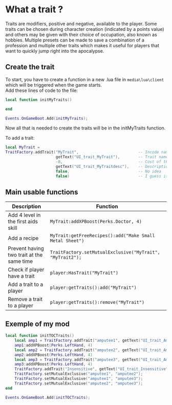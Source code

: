 # What a trait ? 
Traits are modifiers, positive and negative, available to the player. Some traits can be chosen during character creation (indicated by a points value) and others may be given with their choice of occupation, also known as hobbies. Multiple presets can be made to save a combination of a profession and multiple other traits which makes it useful for players that want to quickly jump right into the apocalypse.

## Create the trait
To start, you have to create a function in a new .lua file in `media\lua\client` which will be triggered when the game starts.  
Add these lines of code to the file:
```lua
local function initMyTraits()

end

Events.OnGameBoot.Add(initMyTraits);
```

Now all that is needed to create the traits will be in the initMyTraits function.  

To add a trait:  
```lua
local MyTrait = 
TraitFactory.addTrait("MyTrait",                          -- Incode name to refere that trait
                      getText("UI_trait_MyTrait"),        -- Trait name in game
                      -8,                                 -- Cost of the trait, can be positive or negative
                      getText("UI_trait_MyTraitdesc"),    -- Description of the trait
                      false,                              -- No idea
                      false)                              -- I guess it's if the trait is related to a profession
 ```
 
## Main usable functions
| Description  | Function |
| ------------- | ------------- |
| Add 4 level in the first aids skill  | `MyTrait:addXPBoost(Perks.Doctor, 4)`  |
| Add a recipe | `MyTrait:getFreeRecipes():add("Make Small Metal Sheet")` |
| Prevent having two trait at the same time | `TraitFactory.setMutualExclusive("MyTrait", "MyTrait2");` |
| Check if player have a trait | `player:HasTrait("MyTrait")` |
| Add a trait to a player | `player:getTraits():add("MyTrait")` |
| Remove a trait to a player | `player:getTraits():remove("MyTrait")` |

## Exemple of my mod
```lua
local function initTOCTraits()
    local amp1 = TraitFactory.addTrait("amputee1", getText("UI_trait_Amputee1"), -8, getText("UI_trait_Amputee1desc"), false, false);
    amp1:addXPBoost(Perks.LeftHand, 4)
    local amp2 = TraitFactory.addTrait("amputee2", getText("UI_trait_Amputee2"), -10, getText("UI_trait_Amputee2desc"), false, false);
    amp2:addXPBoost(Perks.LeftHand, 4)
    local amp3 = TraitFactory.addTrait("amputee3", getText("UI_trait_Amputee3"), -20, getText("UI_trait_Amputee3desc"), false, false);
    amp3:addXPBoost(Perks.LeftHand, 4)
    TraitFactory.addTrait("Insensitive", getText("UI_trait_Insensitive"), 6, getText("UI_trait_Insensitivedesc"), false, false);
    TraitFactory.setMutualExclusive("amputee1", "amputee2");
    TraitFactory.setMutualExclusive("amputee1", "amputee3");
    TraitFactory.setMutualExclusive("amputee2", "amputee3");
end

Events.OnGameBoot.Add(initTOCTraits);
```
